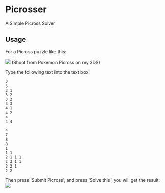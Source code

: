 # Picrosser
A Simple Picross Solver

## Usage
For a Picross puzzle like this:

![](https://raw.githubusercontent.com/wwylele/Picrosser/master/Examples/ExampleFrom_3dspmp.jpg)
(Shoot from Pokemon Picross on my 3DS)

Type the following text into the text box:
```
3
5
3 1
3 2
3 2
3 3
4 1
4 2
4
4 4

4
7
8
8
1
1 1
2 1 1 1
2 3 1 1
2 2 1
2 2
```

Then press 'Submit Picross', and press 'Solve this', you will get the result:
![](https://raw.githubusercontent.com/wwylele/Picrosser/master/Examples/Example_Result.PNG)
